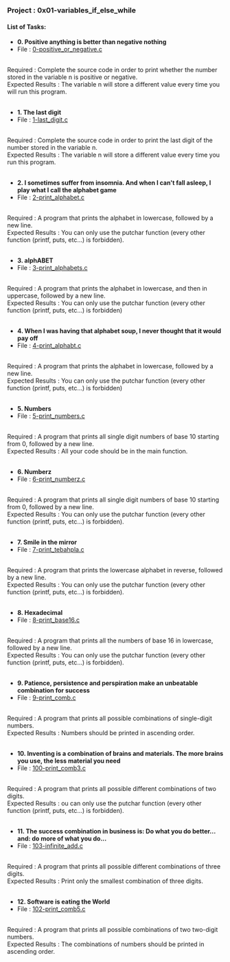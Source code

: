 <h3>Project : 0x01-variables_if_else_while</h3>

<h4>List of Tasks:</h4>

* **0. Positive anything is better than negative nothing**
* File : [0-positive_or_negative.c](./0-positive_or_negative.c)
<br>
Required : Complete the source code in order to print whether the number stored in the variable n is positive or negative.
<br>
Expected Results : The variable n will store a different value every time you will run this program.
<br>
<br>

* **1. The last digit**
*  File : [1-last_digit.c](./1-last_digit.c)
<br>
Required : Complete the source code in order to print the last digit of the number stored in the variable n.
<br>
Expected Results : The variable n will store a different value every time you run this program.
<br>
<br>

* **2. I sometimes suffer from insomnia. And when I can't fall asleep, I play what I call the alphabet game**
*  File : [2-print_alphabet.c](./2-print_alphabet.c)
<br>
Required : A program that prints the alphabet in lowercase, followed by a new line.
<br>
Expected Results : You can only use the putchar function (every other function (printf, puts, etc…) is forbidden).
<br>
<br>

* **3. alphABET**
* File : [3-print_alphabets.c](./3-print_alphabets.c)
<br>
Required : A program that prints the alphabet in lowercase, and then in uppercase, followed by a new line.
<br>
Expected Results : You can only use the putchar function (every other function (printf, puts, etc…) is forbidden)
<br>
<br>

* **4. When I was having that alphabet soup, I never thought that it would pay off**
*  File : [4-print_alphabt.c](./4-print_alphabt.c)
<br>
Required : A program that prints the alphabet in lowercase, followed by a new line.
<br>
Expected Results : You can only use the putchar function (every other function (printf, puts, etc…) is forbidden)
<br>
<br>

* **5. Numbers**
* File : [5-print_numbers.c](./5-print_numbers.c)
<br>
Required : A program that prints all single digit numbers of base 10 starting from 0, followed by a new line.
<br>
Expected Results : All your code should be in the main function.
<br>
<br>

* **6. Numberz**
*  File : [6-print_numberz.c](./6-print_numberz.c)
<br>
Required : A program that prints all single digit numbers of base 10 starting from 0, followed by a new line.
<br>
Expected Results : You can only use the putchar function (every other function (printf, puts, etc…) is forbidden).
<br>
<br>

* **7. Smile in the mirror**
* File : [7-print_tebahpla.c](./7-print_tebahpla.c)
<br>
Required : A program that prints the lowercase alphabet in reverse, followed by a new line.
<br>
Expected Results : You can only use the putchar function (every other function (printf, puts, etc…) is forbidden).
<br>
<br>

* **8. Hexadecimal**
*  File : [8-print_base16.c](./8-print_base16.c)
<br>
Required : A program that prints all the numbers of base 16 in lowercase, followed by a new line.
<br>
Expected Results : You can only use the putchar function (every other function (printf, puts, etc…) is forbidden).
<br>
<br>

* **9. Patience, persistence and perspiration make an unbeatable combination for success**
* File : [9-print_comb.c](./9-print_comb.c)
<br>
Required : A program that prints all possible combinations of single-digit numbers.
<br>
Expected Results : Numbers should be printed in ascending order.
<br>
<br>

* **10. Inventing is a combination of brains and materials. The more brains you use, the less material you need**
*  File : [100-print_comb3.c](./100-print_comb3.c)
<br>
Required : A program that prints all possible different combinations of two digits.
<br>
Expected Results : ou can only use the putchar function (every other function (printf, puts, etc…) is forbidden).
<br>
<br>

* **11. The success combination in business is: Do what you do better... and: do more of what you do...**
* File : [103-infinite_add.c](./103-infinite_add.c)
<br>
Required : A program that prints all possible different combinations of three digits.
<br>
Expected Results : Print only the smallest combination of three digits.
<br>
<br>

* **12. Software is eating the World**
*  File : [102-print_comb5.c](./102-print_comb5.c)
<br>
Required : A program that prints all possible combinations of two two-digit numbers.
<br>
Expected Results : The combinations of numbers should be printed in ascending order.
